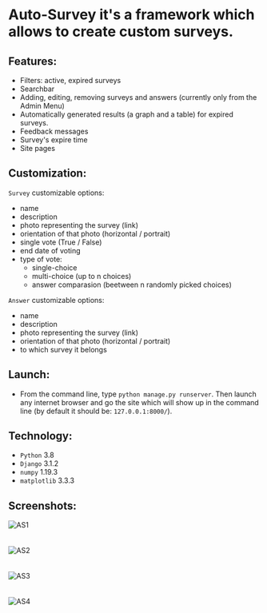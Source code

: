 # Auto-Survey it's a framework which allows to create custom surveys.

## Features:
* Filters: active, expired surveys
* Searchbar
* Adding, editing, removing surveys and answers (currently only from the Admin Menu)
* Automatically generated results (a graph and a table) for expired surveys.
* Feedback messages
* Survey's expire time
* Site pages

## Customization:
```Survey``` customizable options:
* name  
* description
* photo representing the survey (link)
* orientation of that photo (horizontal / portrait)
* single vote (True / False)
* end date of voting
* type of vote:
  * single-choice
  * multi-choice (up to n choices)
  * answer comparasion (beetween n randomly picked choices)
  
```Answer``` customizable options:
* name
* description
* photo representing the survey (link)
* orientation of that photo (horizontal / portrait)
* to which survey it belongs
  
## Launch:
* From the command line, type ```python manage.py runserver```. Then launch any internet browser and go the site which will show up in the command line (by default it should be: ```127.0.0.1:8000/```).

## Technology:
* ```Python``` 3.8
* ```Django``` 3.1.2
* ```numpy``` 1.19.3
* ```matplotlib``` 3.3.3

## Screenshots:
![AS1](https://user-images.githubusercontent.com/71539614/99896800-49362800-2c94-11eb-9e04-1fbe8adec5c4.png)  
<br>  
![AS2](https://user-images.githubusercontent.com/71539614/99896801-49cebe80-2c94-11eb-8fcf-b2a8241dfe91.png)   
<br>   
![AS3](https://user-images.githubusercontent.com/71539614/99896798-4804fb00-2c94-11eb-867b-1ba7121ca7b9.png)   
<br>   
![AS4](https://user-images.githubusercontent.com/71539614/99896799-489d9180-2c94-11eb-9d25-284d0b2876e1.png)   
<br>  
